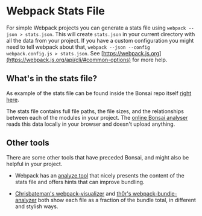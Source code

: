 # Webpack Stats File

For simple Webpack projects you can generate a stats file using `webpack --json > stats.json`. This will create `stats.json` in your current directory with all the data from your project. If you have a custom configuration you might need to tell webpack about that, `webpack --json --config webpack.config.js > stats.json`. See [https://webpack.js.org](https://webpack.js.org/api/cli/#common-options) for more help.

## What's in the stats file?

As example of the stats file can be found inside the Bonsai repo itself [right here](https://github.com/pinterest/bonsai/blob/gh-pages/stats.json).

The stats file contains full file paths, the file sizes, and the relationships between each of the modules in your project. The [online Bonsai analyser](https://pinterest.github.io/bonsai/analyze) reads this data locally in your browser and doesn't upload anything.

## Other tools

There are some other tools that have preceded Bonsai, and might also be helpful in your project.

- Webpack has an [analyze tool](http://webpack.github.io/analyze/) that nicely presents the content of the stats file and offers hints that can improve bundling.

- [Chrisbateman's webpack-visualizer](https://chrisbateman.github.io/webpack-visualizer/) and [th0r's webpack-bundle-analyzer](https://github.com/th0r/webpack-bundle-analyzer) both show each file as a fraction of the bundle total, in different and stylish ways.

